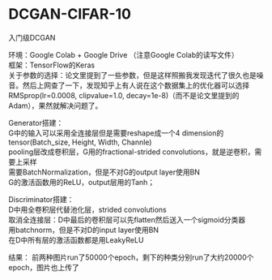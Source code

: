 # DCGAN-CIFAR-10
入门级DCGAN

环境：Google Colab + Google Drive （注意Google Colab的读写文件）  
框架：TensorFlow的Keras  
关于参数的选择：论文里提到了一些参数，但是这样照搬我发现迭代了很久也是噪音。然后上网查了一下，发现知乎上有人说在这个数据集上的优化器可以选择RMSprop(lr=0.0008, clipvalue=1.0, decay=1e-8)（而不是论文里提到的Adam），果然就解决问题了。


Generator搭建：  
G中的输入可以采用全连接层但是需要reshape成一个4 dimension的tensor(Batch_size, Height, Width, Channle)  
pooling层改成卷积层，G用的fractional-strided convolutions，就是逆卷积，需要上采样  
需要BatchNormalization，但是不对G的output layer使用BN  
G的激活函数用的ReLU，output层用的Tanh；  

Discriminator搭建：  
D中用全卷积层代替池化层，strided convolutions  
取消全连接层：D中最后的卷积层可以先flatten然后送入一个sigmoid分类器  
用batchnorm，但是不对D的input layer使用BN  
在D中所有层的激活函数都是用LeakyReLU  


结果：
前两种图片run了50000个epoch，剩下的种类分别run了大约20000个epoch，图片也上传了
